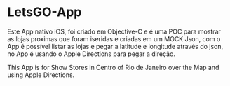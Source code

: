 # LetsGO-App

Este App nativo iOS, foi criado em Objective-C e é uma POC para mostrar as lojas proximas que foram iseridas e criadas em um MOCK Json, com o App é possível listar as lojas e pegar a latitude e longitude através do json, no App é usando o Apple Directions para pegar a direção.

This App is for Show Stores in Centro of Rio de Janeiro over the Map and using Apple Directions. 

